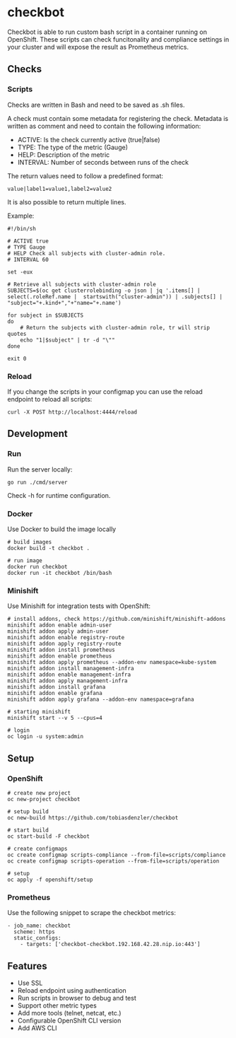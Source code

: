 # checkbot
Checkbot is able to run custom bash script in a container running on OpenShift. These scripts can check funcitonality and compliance settings in your cluster and will expose the result as Prometheus metrics.


## Checks

### Scripts

Checks are written in Bash and need to be saved as .sh files.

A check must contain some metadata for registering the check. Metadata is written as comment and need to contain the following information:

* ACTIVE: Is the check currently active (true|false)
* TYPE: The type of the metric (Gauge)
* HELP: Description of the metric
* INTERVAL: Number of seconds between runs of the check

The return values need to follow a predefined format:
```
value|label1=value1,label2=value2
```
It is also possible to return multiple lines.

Example:

```
#!/bin/sh

# ACTIVE true
# TYPE Gauge
# HELP Check all subjects with cluster-admin role.
# INTERVAL 60

set -eux

# Retrieve all subjects with cluster-admin role
SUBJECTS=$(oc get clusterrolebinding -o json | jq '.items[] | select(.roleRef.name |  startswith("cluster-admin")) | .subjects[] | "subject="+.kind+","+"name="+.name')

for subject in $SUBJECTS
do
    # Return the subjects with cluster-admin role, tr will strip quotes
    echo "1|$subject" | tr -d "\""
done

exit 0
```


### Reload

If you change the scripts in your configmap you can use the reload endpoint to reload all scripts:
```
curl -X POST http://localhost:4444/reload
```


## Development

### Run

Run the server locally:

```
go run ./cmd/server
```

Check -h for runtime configuration.


### Docker

Use Docker to build the image locally

```
# build images
docker build -t checkbot .

# run image
docker run checkbot
docker run -it checkbot /bin/bash
```


### Minishift

Use Minishift for integration tests with OpenShift:

```
# install addons, check https://github.com/minishift/minishift-addons
minishift addon enable admin-user
minishift addon apply admin-user
minishift addon enable registry-route
minishift addon apply registry-route
minishift addon install prometheus
minishift addon enable prometheus
minishift addon apply prometheus --addon-env namespace=kube-system
minishift addon install management-infra
minishift addon enable management-infra
minishift addon apply management-infra
minishift addon install grafana
minishift addon enable grafana
minishift addon apply grafana --addon-env namespace=grafana

# starting minishift
minishift start --v 5 --cpus=4

# login
oc login -u system:admin
```


## Setup

### OpenShift
```
# create new project
oc new-project checkbot

# setup build
oc new-build https://github.com/tobiasdenzler/checkbot

# start build
oc start-build -F checkbot

# create configmaps
oc create configmap scripts-compliance --from-file=scripts/compliance
oc create configmap scripts-operation --from-file=scripts/operation

# setup
oc apply -f openshift/setup

```

### Prometheus

Use the following snippet to scrape the checkbot metrics:
```
- job_name: checkbot
  scheme: https
  static_configs:
    - targets: ['checkbot-checkbot.192.168.42.28.nip.io:443']
```


## Features

* Use SSL
* Reload endpoint using authentication
* Run scripts in browser to debug and test
* Support other metric types
* Add more tools (telnet, netcat, etc.)
* Configurable OpenShift CLI version
* Add AWS CLI
